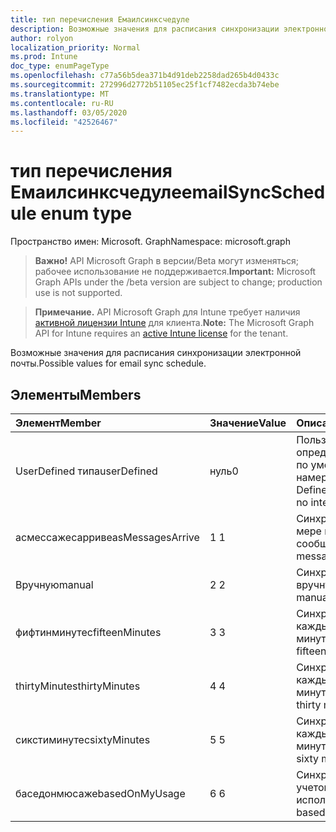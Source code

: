 ```yaml
---
title: тип перечисления Емаилсинксчедуле
description: Возможные значения для расписания синхронизации электронной почты.
author: rolyon
localization_priority: Normal
ms.prod: Intune
doc_type: enumPageType
ms.openlocfilehash: c77a56b5dea371b4d91deb2258dad265b4d0433c
ms.sourcegitcommit: 272996d2772b51105ec25f1cf7482ecda3b74ebe
ms.translationtype: MT
ms.contentlocale: ru-RU
ms.lasthandoff: 03/05/2020
ms.locfileid: "42526467"
---
```

# <a name="emailsyncschedule-enum-type"></a><span data-ttu-id="e93d9-103">тип перечисления Емаилсинксчедуле</span><span class="sxs-lookup"><span data-stu-id="e93d9-103">emailSyncSchedule enum type</span></span>

<span data-ttu-id="e93d9-104">Пространство имен: Microsoft. Graph</span><span class="sxs-lookup"><span data-stu-id="e93d9-104">Namespace: microsoft.graph</span></span>

> <span data-ttu-id="e93d9-105">**Важно!** API Microsoft Graph в версии/Beta могут изменяться; рабочее использование не поддерживается.</span><span class="sxs-lookup"><span data-stu-id="e93d9-105">**Important:** Microsoft Graph APIs under the /beta version are subject to change; production use is not supported.</span></span>

> <span data-ttu-id="e93d9-106">**Примечание.** API Microsoft Graph для Intune требует наличия [активной лицензии Intune](https://go.microsoft.com/fwlink/?linkid=839381) для клиента.</span><span class="sxs-lookup"><span data-stu-id="e93d9-106">**Note:** The Microsoft Graph API for Intune requires an [active Intune license](https://go.microsoft.com/fwlink/?linkid=839381) for the tenant.</span></span>

<span data-ttu-id="e93d9-107">Возможные значения для расписания синхронизации электронной почты.</span><span class="sxs-lookup"><span data-stu-id="e93d9-107">Possible values for email sync schedule.</span></span>

## <a name="members"></a><span data-ttu-id="e93d9-108">Элементы</span><span class="sxs-lookup"><span data-stu-id="e93d9-108">Members</span></span>
|<span data-ttu-id="e93d9-109">Элемент</span><span class="sxs-lookup"><span data-stu-id="e93d9-109">Member</span></span>|<span data-ttu-id="e93d9-110">Значение</span><span class="sxs-lookup"><span data-stu-id="e93d9-110">Value</span></span>|<span data-ttu-id="e93d9-111">Описание</span><span class="sxs-lookup"><span data-stu-id="e93d9-111">Description</span></span>|
|:---|:---|:---|
|<span data-ttu-id="e93d9-112">UserDefined типа</span><span class="sxs-lookup"><span data-stu-id="e93d9-112">userDefined</span></span>|<span data-ttu-id="e93d9-113">нуль</span><span class="sxs-lookup"><span data-stu-id="e93d9-113">0</span></span>|<span data-ttu-id="e93d9-114">Пользователь определен, значение по умолчанию, без намерения.</span><span class="sxs-lookup"><span data-stu-id="e93d9-114">User Defined, default value, no intent.</span></span>|
|<span data-ttu-id="e93d9-115">асмессажесарриве</span><span class="sxs-lookup"><span data-stu-id="e93d9-115">asMessagesArrive</span></span>|<span data-ttu-id="e93d9-116">1 </span><span class="sxs-lookup"><span data-stu-id="e93d9-116">1</span></span>|<span data-ttu-id="e93d9-117">Синхронизация по мере поступления сообщений.</span><span class="sxs-lookup"><span data-stu-id="e93d9-117">Sync as messages arrive.</span></span>|
|<span data-ttu-id="e93d9-118">Вручную</span><span class="sxs-lookup"><span data-stu-id="e93d9-118">manual</span></span>|<span data-ttu-id="e93d9-119">2 </span><span class="sxs-lookup"><span data-stu-id="e93d9-119">2</span></span>|<span data-ttu-id="e93d9-120">Синхронизация вручную.</span><span class="sxs-lookup"><span data-stu-id="e93d9-120">Sync manually.</span></span>|
|<span data-ttu-id="e93d9-121">фифтинминутес</span><span class="sxs-lookup"><span data-stu-id="e93d9-121">fifteenMinutes</span></span>|<span data-ttu-id="e93d9-122">3 </span><span class="sxs-lookup"><span data-stu-id="e93d9-122">3</span></span>|<span data-ttu-id="e93d9-123">Синхронизация каждые пятнадцать минут.</span><span class="sxs-lookup"><span data-stu-id="e93d9-123">Sync every fifteen minutes.</span></span>|
|<span data-ttu-id="e93d9-124">thirtyMinutes</span><span class="sxs-lookup"><span data-stu-id="e93d9-124">thirtyMinutes</span></span>|<span data-ttu-id="e93d9-125">4 </span><span class="sxs-lookup"><span data-stu-id="e93d9-125">4</span></span>|<span data-ttu-id="e93d9-126">Синхронизация каждые 30 минут.</span><span class="sxs-lookup"><span data-stu-id="e93d9-126">Sync every thirty minutes.</span></span>|
|<span data-ttu-id="e93d9-127">сикстиминутес</span><span class="sxs-lookup"><span data-stu-id="e93d9-127">sixtyMinutes</span></span>|<span data-ttu-id="e93d9-128">5 </span><span class="sxs-lookup"><span data-stu-id="e93d9-128">5</span></span>|<span data-ttu-id="e93d9-129">Синхронизация каждые 60 минут.</span><span class="sxs-lookup"><span data-stu-id="e93d9-129">Sync every sixty minutes.</span></span>|
|<span data-ttu-id="e93d9-130">баседонмюсаже</span><span class="sxs-lookup"><span data-stu-id="e93d9-130">basedOnMyUsage</span></span>|<span data-ttu-id="e93d9-131">6 </span><span class="sxs-lookup"><span data-stu-id="e93d9-131">6</span></span>|<span data-ttu-id="e93d9-132">Синхронизация с учетом использования.</span><span class="sxs-lookup"><span data-stu-id="e93d9-132">Sync based on my usage.</span></span>|



